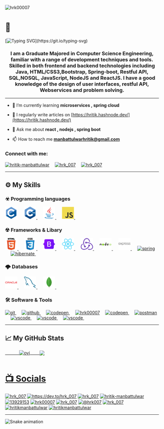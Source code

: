 <!-- <h1 align="center">Hi 👋, I'm Hritik Manbattulwar</h1> -->
<p align="left"> <img src="https://komarev.com/ghpvc/?username=hrk00007&label=Profile%20views&color=0e75b6&style=flat" alt="hrk00007" /> </p>

# 👋

[![Typing SVG](https://readme-typing-svg.herokuapp.com?font=Architects+Daughter&color=7AF79A&size=30&lines=Hey!+It's+Hritik+Manbattulwar!;A+Full+Stack+Web-Developer...;Java+Enthusiasts...;)](https://git.io/typing-svg) 
<h3 align="center">I am a Graduate Majored in Computer Science Engineering, familiar with a range of development techniques and tools. Skilled in both frontend and backend technologies including Java, HTML/CSS3,Bootstrap, Spring-boot, Restful API, SQL,NOSQL, JavaScript, NodeJS and ReactJS. I have a good knowledge of the design of user interfaces, restful API, Webservices and problem solving.</h3>

---

- 🌱 I’m currently learning **microservices , spring cloud**

- 📝 I regularly write articles on [https://hritik.hashnode.dev/](https://hritik.hashnode.dev/)

- 💬 Ask me about **react , nodejs , spring boot**

- 📫 How to reach me **manbattulwarhritik@gmail.com**


<h3 align="left">Connect with me:</h3>
<p align="left">

<a href="https://linkedin.com/in/hritik-manbattulwar" target="blank"><img align="center" src="https://raw.githubusercontent.com/rahuldkjain/github-profile-readme-generator/master/src/images/icons/Social/linked-in-alt.svg" alt="hritik-manbattulwar" height="30" width="40" /></a>&emsp;
<a href="https://instagram.com/hrk_007" target="blank"><img align="center" src="https://raw.githubusercontent.com/rahuldkjain/github-profile-readme-generator/master/src/images/icons/Social/instagram.svg" alt="hrk_007" height="30" width="40" /></a>&emsp;
<a href="mailto:manbattulwarhritik@gmail.com" target="blank"><img align="center" src="https://upload.wikimedia.org/wikipedia/commons/7/7e/Gmail_icon_%282020%29.svg" alt="hrk_007" height="30" width="40" /></a>&emsp;
</p>

---

## ⚙️ My Skills

### ☣ Programming languages

<p> 

<a href="https://www.cprogramming.com/" target="_blank" rel="noreferrer"> 
<img src="https://raw.githubusercontent.com/devicons/devicon/master/icons/c/c-original.svg" alt="c" width="40" height="40"/></a> &emsp;
<a href="https://www.w3schools.com/cpp/" target="_blank" rel="noreferrer"> 
<img src="https://raw.githubusercontent.com/devicons/devicon/master/icons/cplusplus/cplusplus-original.svg" alt="cplusplus" width="40" height="40"/> </a>&emsp;
<a href="https://www.java.com" target="_blank" rel="noreferrer"> 
<img src="https://raw.githubusercontent.com/devicons/devicon/master/icons/java/java-original.svg" alt="java" width="40" height="40"/> </a>&emsp;
<a href="https://developer.mozilla.org/en-US/docs/Web/JavaScript" target="_blank" rel="noreferrer"> 
<img src="https://raw.githubusercontent.com/devicons/devicon/master/icons/javascript/javascript-original.svg" alt="javascript" width="40" height="40"/> </a>&emsp;
</p>

### ☢ Frameworks & Libary

<p>
<a href="https://www.w3.org/html/" target="_blank" rel="noreferrer"> 
<img src="https://raw.githubusercontent.com/devicons/devicon/master/icons/html5/html5-original-wordmark.svg" alt="html5" width="40" height="40"/> </a>&emsp; 
<a href="https://www.w3schools.com/css/" target="_blank" rel="noreferrer"> 
<img src="https://raw.githubusercontent.com/devicons/devicon/master/icons/css3/css3-original-wordmark.svg" alt="css3" width="40" height="40"/> </a>&emsp;
<a href="https://getbootstrap.com" target="_blank" rel="noreferrer"> 
<img src="https://raw.githubusercontent.com/devicons/devicon/master/icons/bootstrap/bootstrap-original.svg" alt="bootstrap" width="40" height="40"/> </a>&emsp;
<a href="https://reactjs.org" target="_blank" rel="noreferrer"> 
<img src="https://raw.githubusercontent.com/devicons/devicon/master/icons/react/react-original.svg" alt="react" width="40" height="40"/> </a>&emsp;
<a href="https://redux.js.org" target="_blank" rel="noreferrer"> 
<img src="https://raw.githubusercontent.com/devicons/devicon/master/icons/redux/redux-original.svg" alt="redux" width="40" height="40"/> </a>&emsp;
<a href="https://nodejs.org" target="_blank" rel="noreferrer"> 
<img src="https://raw.githubusercontent.com/devicons/devicon/master/icons/nodejs/nodejs-original-wordmark.svg" alt="nodejs" width="40" height="40"/> </a>&emsp;
<a href="https://expressjs.com" target="_blank" rel="noreferrer"> 
<img src="https://raw.githubusercontent.com/devicons/devicon/master/icons/express/express-original-wordmark.svg" alt="express" width="40" height="40"/> </a>&emsp;
<a href="https://spring.io/" target="_blank" rel="noreferrer">
 <img src="https://www.vectorlogo.zone/logos/springio/springio-icon.svg" alt="spring" width="40" height="40"/> </a>&emsp;
<a href="https://hibernate.org/" target="_blank" rel="noreferrer">
 <img src="https://www.vectorlogo.zone/logos/hibernate/hibernate-icon.svg" alt="hibernate" width="40" height="40"/> </a>&emsp;
<!-- <img src="">
<img src=""> -->
</p>


### 🌩 Databases 

<p >
<a href="https://www.oracle.com/" target="_blank" rel="noreferrer"> 
<img src="https://raw.githubusercontent.com/devicons/devicon/master/icons/oracle/oracle-original.svg" alt="oracle" width="40" height="40"/> </a>&emsp;
<a href="https://www.mysql.com/" target="_blank" rel="noreferrer"> 
<img src="https://raw.githubusercontent.com/devicons/devicon/master/icons/mysql/mysql-original.svg" alt="mysql" width="40" height="40"/> </a>&emsp;
<a href="https://www.mongodb.com/" target="_blank" rel="noreferrer"> 
<img src="https://raw.githubusercontent.com/devicons/devicon/master/icons/mongodb/mongodb-original.svg" alt="mongodb" width="40" height="40"/> </a>&emsp;   
 </p>
 

### 🛠 Software & Tools

<p>
<a href="https://git-scm.com/" target="_blank" rel="noreferrer"> 
<img src="https://www.vectorlogo.zone/logos/git-scm/git-scm-icon.svg" alt="git" width="40" height="40"/> </a>&emsp;
  
<a href="https://github.com/" target="_blank" rel="noreferrer"> 
<img src="https://www.vectorlogo.zone/logos/github/github-icon.svg" alt="github" width="40" height="40"/> </a>&emsp;

<a href="https://codepen.io/your-work/" target="_blank" rel="noreferrer"> 
<img src="https://www.vectorlogo.zone/logos/codepen/codepen-icon.svg" alt="codepen" width="40" height="40"/> </a>&emsp;

<a href="https://codesandbox.com/hrk00007" target="blank">
<img  src="https://raw.githubusercontent.com/rahuldkjain/github-profile-readme-generator/master/src/images/icons/Social/codesandbox.svg" alt="hrk00007" height="40" width="40" /></a>&emsp;

<a href="https://www.netlify.com/" target="_blank" rel="noreferrer"> 
<img src="https://www.vectorlogo.zone/logos/netlify/netlify-icon.svg" alt="codepen" width="40" height="40"/> </a>&emsp;
     
<a href="https://postman.com" target="_blank" rel="noreferrer"> 
<img src="https://www.vectorlogo.zone/logos/getpostman/getpostman-icon.svg" alt="postman" width="40" height="40"/> </a>&emsp;

<a href="https://code.visualstudio.com/" target="_blank" rel="noreferrer"> 
<img src="https://www.vectorlogo.zone/logos/visualstudio_code/visualstudio_code-icon.svg" alt="vscode" width="40" height="40"/> </a>&emsp;

<a href="https://www.jetbrains.com/idea/" target="_blank" rel="noreferrer"> 
<img src="https://upload.wikimedia.org/wikipedia/commons/9/9c/IntelliJ_IDEA_Icon.svg" alt="vscode" width="40" height="40"/> </a>&emsp;

<a href="https://www.eclipse.org/ide/" target="_blank" rel="noreferrer"> 
<img src="https://cdn.icon-icons.com/icons2/1381/PNG/512/eclipse_94656.png" alt="vscode" width="40" height="40"/> </a>&emsp;

</p>
 
---

## &#x1f4c8; My GitHub Stats

<div>
  <a href="https://github.com/hrk00007">
  &emsp;&emsp;&emsp;
   <img align="center" src="https://github-readme-stats.vercel.app/api/top-langs?username=hrk00007&show_icons=true&locale=en&layout=compact&theme=gruvbox" alt="ovi"/>&emsp;&emsp;
   <img align="center" src="https://github-readme-stats.vercel.app/api?username=hrk00007&show_icons=true&theme=gruvbox&include_all_commits=true&count_private=true&hide=issues"/>
</div>






<br/>

# 📺 Socials

<p align="left">
<a href="https://codepen.io/hrk_007" target="blank">
<img align="center" src="https://raw.githubusercontent.com/rahuldkjain/github-profile-readme-generator/master/src/images/icons/Social/codepen.svg" alt="hrk_007" height="30" width="40" /></a>
<a href="https://dev.to/https://dev.to/hrk_007" target="blank">
<img align="center" src="https://raw.githubusercontent.com/rahuldkjain/github-profile-readme-generator/master/src/images/icons/Social/devto.svg" alt="https://dev.to/hrk_007" height="30" width="40" /></a>
<a href="https://twitter.com/hrk_007" target="blank">
<img align="center" src="https://raw.githubusercontent.com/rahuldkjain/github-profile-readme-generator/master/src/images/icons/Social/twitter.svg" alt="hrk_007" height="30" width="40" /></a>
<a href="https://linkedin.com/in/hritik-manbattulwar" target="blank">
<img align="center" src="https://raw.githubusercontent.com/rahuldkjain/github-profile-readme-generator/master/src/images/icons/Social/linked-in-alt.svg" alt="hritik-manbattulwar" height="30" width="40" /></a>
<a href="https://stackoverflow.com/users/13929153" target="blank">
<img align="center" src="https://raw.githubusercontent.com/rahuldkjain/github-profile-readme-generator/master/src/images/icons/Social/stack-overflow.svg" alt="13929153" height="30" width="40" /></a>
<a href="https://codesandbox.com/hrk00007" target="blank">
<img align="center" src="https://raw.githubusercontent.com/rahuldkjain/github-profile-readme-generator/master/src/images/icons/Social/codesandbox.svg" alt="hrk00007" height="30" width="40" /></a>
<a href="https://instagram.com/hrk_007" target="blank">
<img align="center" src="https://raw.githubusercontent.com/rahuldkjain/github-profile-readme-generator/master/src/images/icons/Social/instagram.svg" alt="hrk_007" height="30" width="40" /></a>
<a href="https://hashnode.com/@hrk007" target="blank">
<img align="center" src="https://raw.githubusercontent.com/rahuldkjain/github-profile-readme-generator/master/src/images/icons/Social/hashnode.svg" alt="@hrk007" height="30" width="40" /></a>
<a href="https://www.hackerrank.com/hrk_007" target="blank">
<img align="center" src="https://raw.githubusercontent.com/rahuldkjain/github-profile-readme-generator/master/src/images/icons/Social/hackerrank.svg" alt="hrk_007" height="30" width="40" /></a>
<a href="https://www.leetcode.com/hritikmanbattulwar" target="blank">
<img align="center" src="https://raw.githubusercontent.com/rahuldkjain/github-profile-readme-generator/master/src/images/icons/Social/leet-code.svg" alt="hritikmanbattulwar" height="30" width="40" /></a>
<a href="https://auth.geeksforgeeks.org/user/hritikmanbattulwar" target="blank">
<img align="center" src="https://raw.githubusercontent.com/rahuldkjain/github-profile-readme-generator/master/src/images/icons/Social/geeks-for-geeks.svg" alt="hritikmanbattulwar" height="30" width="40" /></a>
</p>

---

![Snake animation](https://github.com/hrk00007/hrk00007/blob/output/github-contribution-grid-snake.svg)
